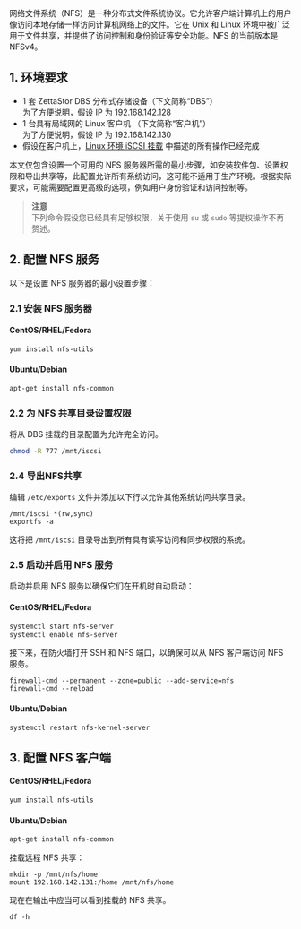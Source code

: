 网络文件系统（NFS）是一种分布式文件系统协议。它允许客户端计算机上的用户像访问本地存储一样访问计算机网络上的文件。它在 Unix 和 Linux 环境中被广泛用于文件共享，并提供了访问控制和身份验证等安全功能。NFS 的当前版本是 NFSv4。

## 1. 环境要求
- 1 套 ZettaStor DBS 分布式存储设备（下文简称“DBS”）  
为了方便说明，假设 IP 为 192.168.142.128
- 1 台具有局域网的 Linux 客户机 （下文简称“客户机”）  
为了方便说明，假设 IP 为 192.168.142.130
- 假设在客户机上，[Linux 环境 iSCSI 挂载](/docs/iscsiadm.md) 中描述的所有操作已经完成

本文仅包含设置一个可用的 NFS 服务器所需的最小步骤，如安装软件包、设置权限和导出共享等，此配置允许所有系统访问，这可能不适用于生产环境。根据实际要求，可能需要配置更高级的选项，例如用户身份验证和访问控制等。  

>**注意**  
下列命令假设您已经具有足够权限，关于使用 `su` 或 `sudo` 等提权操作不再赘述。  

## 2. 配置 NFS 服务
以下是设置 NFS 服务器的最小设置步骤：

### 2.1 安装 NFS 服务器
#### CentOS/RHEL/Fedora
```bash
yum install nfs-utils
```
#### Ubuntu/Debian
```bash
apt-get install nfs-common
```

### 2.2 为 NFS 共享目录设置权限
将从 DBS 挂载的目录配置为允许完全访问。
```bash
chmod -R 777 /mnt/iscsi
```

### 2.4 导出NFS共享
编辑 `/etc/exports` 文件并添加以下行以允许其他系统访问共享目录。
```
/mnt/iscsi *(rw,sync)
exportfs -a
```
这将把 `/mnt/iscsi` 目录导出到所有具有读写访问和同步权限的系统。

### 2.5 启动并启用 NFS 服务
启动并启用 NFS 服务以确保它们在开机时自动启动：
#### CentOS/RHEL/Fedora
```bash
systemctl start nfs-server
systemctl enable nfs-server
```
接下来，在防火墙打开 SSH 和 NFS 端口，以确保可以从 NFS 客户端访问 NFS 服务。
```
firewall-cmd --permanent --zone=public --add-service=nfs
firewall-cmd --reload
```

#### Ubuntu/Debian
```bash
systemctl restart nfs-kernel-server
```

## 3. 配置 NFS 客户端

#### CentOS/RHEL/Fedora
```bash
yum install nfs-utils
```

#### Ubuntu/Debian
```bash
apt-get install nfs-common
```

挂载远程 NFS 共享：
```
mkdir -p /mnt/nfs/home
mount 192.168.142.131:/home /mnt/nfs/home
```

现在在输出中应当可以看到挂载的 NFS 共享。
```
df -h
```